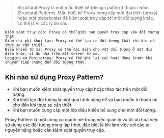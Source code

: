 > Structural.Proxy là một mẫu thiết kế (design pattern) thuộc nhóm Structural Patterns. Mẫu thiết kế Proxy cung cấp một đại diện (proxy) hoặc một placeholder để kiểm soát truy cập tới một đối tượng khác, có thể là vì các lý do sau:
```
Kiểm soát truy cập: Proxy có thể giới hạn quyền truy cập vào đối tượng thật.
Giảm chi phí khởi tạo: Proxy có thể tạo ra đối tượng thật chỉ khi nó thực sự cần thiết.
Điều khiển từ xa: Proxy có thể đại diện cho một đối tượng ở một địa điểm khác, ví dụ như trên một server từ xa.
Logging và Monitoring: Proxy có thể ghi lại các hoạt động trước khi chuyển tiếp chúng đến đối tượng thật.
```
## Khi nào sử dụng Proxy Pattern?
- Khi bạn muốn kiểm soát quyền truy cập hoặc thao tác trên một đối tượng.
- Khi khởi tạo đối tượng là một quá trình nặng nề và bạn muốn trì hoãn nó cho đến khi thực sự cần thiết.
- Khi bạn muốn cung cấp một lớp điều khiển bổ sung cho một đối tượng.

Proxy Pattern là một công cụ mạnh mẽ trong việc quản lý và tối ưu hóa việc sử dụng các đối tượng trong lập trình, đặc biệt là khi làm việc với các tài nguyên nặng hoặc cần kiểm soát quyền truy cập.

